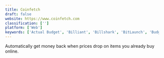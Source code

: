 ```yaml
---
title: Coinfetch
draft: false 
website: https://www.coinfetch.com
classification: ['']
platform: ['Web']
keywords: ['Actual Budget', 'Billiant', 'Billshark', 'BitLaunch', 'Budget.cool', 'BudgetBakers', 'Cardlife', 'DiscountSignal', 'Honey.is', 'Panda Cash Back', 'Paribus', 'Slice', 'Stripe', 'Swiggle', 'Truebill', 'Visa Price Protection by Earny', 'Wherewithal', 'ebates']
---
```

Automatically get money back when prices drop on items you already buy online.